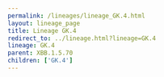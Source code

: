 ```yaml
---
permalink: /lineages/lineage_GK.4.html
layout: lineage_page
title: Lineage GK.4
redirect_to: ../lineage.html?lineage=GK.4
lineage: GK.4
parent: XBB.1.5.70
children: ['GK.4']
---
```

